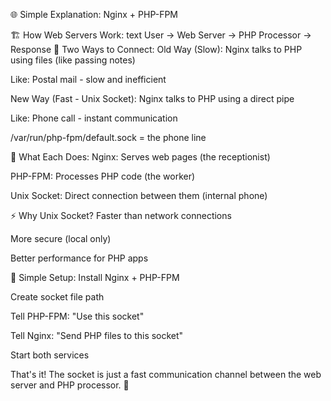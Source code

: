 🌐 Simple Explanation: Nginx + PHP-FPM

🏗️ How Web Servers Work:
text
User → Web Server → PHP Processor → Response
🔄 Two Ways to Connect:
Old Way (Slow):
Nginx talks to PHP using files (like passing notes)

Like: Postal mail - slow and inefficient

New Way (Fast - Unix Socket):
Nginx talks to PHP using a direct pipe

Like: Phone call - instant communication

/var/run/php-fpm/default.sock = the phone line

🧩 What Each Does:
Nginx: Serves web pages (the receptionist)

PHP-FPM: Processes PHP code (the worker)

Unix Socket: Direct connection between them (internal phone)

⚡ Why Unix Socket?
Faster than network connections

More secure (local only)

Better performance for PHP apps

🔧 Simple Setup:
Install Nginx + PHP-FPM

Create socket file path

Tell PHP-FPM: "Use this socket"

Tell Nginx: "Send PHP files to this socket"

Start both services

That's it! The socket is just a fast communication channel between the web server and PHP processor. 🚀
